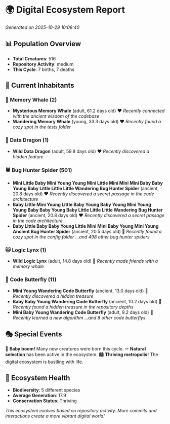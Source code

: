 # 🌍 Digital Ecosystem Report
*Generated on 2025-10-29 10:08:40*

## 📊 Population Overview
- **Total Creatures**: 516
- **Repository Activity**: medium
- **This Cycle**: 7 births, 7 deaths

## 👥 Current Inhabitants

### 🐋 Memory Whale (2)
- **Mysterious Memory Whale** (adult, 61.2 days old) ❤️
  *Recently connected with the ancient wisdom of the codebase*
- **Wandering Memory Whale** (young, 33.3 days old) ❤️
  *Recently found a cozy spot in the tests folder*

### 🐉 Data Dragon (1)
- **Wild Data Dragon** (adult, 59.8 days old) ❤️
  *Recently discovered a hidden feature*

### 🕷️ Bug Hunter Spider (501)
- **Mini Little Baby Mini Young Young Mini Little Mini Mini Mini Baby Baby Young Baby Little Little Little Wandering Bug Hunter Spider** (ancient, 20.8 days old) ❤️
  *Recently discovered a secret passage in the code architecture*
- **Baby Little Mini Young Little Baby Young Baby Young Mini Young Young Baby Baby Young Baby Little Little Little Wandering Bug Hunter Spider** (ancient, 20.8 days old) ❤️
  *Recently discovered a secret passage in the code architecture*
- **Baby Little Baby Baby Young Little Mini Mini Baby Young Mini Young Ancient Bug Hunter Spider** (ancient, 20.5 days old) 💛
  *Recently found a cozy spot in the config folder*
  *...and 498 other bug hunter spiders*

### 🐱 Logic Lynx (1)
- **Wild Logic Lynx** (adult, 14.8 days old) 💛
  *Recently made friends with a memory whale*

### 🦋 Code Butterfly (11)
- **Mini Young Wandering Code Butterfly** (ancient, 13.0 days old) 💛
  *Recently discovered a hidden treasure*
- **Baby Baby Young Wandering Code Butterfly** (ancient, 10.2 days old) 💛
  *Recently found a hidden treasure in the repository depths*
- **Mini Baby Young Wandering Code Butterfly** (adult, 9.2 days old) 💚
  *Recently learned a new algorithm*
  *...and 8 other code butterflys*

## 🎭 Special Events

🎉 **Baby boom!** Many new creatures were born this cycle.
⚰️ **Natural selection** has been active in the ecosystem.
🏙️ **Thriving metropolis!** The digital ecosystem is bustling with life.

## 🔬 Ecosystem Health
- **Biodiversity**: 5 different species
- **Average Generation**: 17.9
- **Conservation Status**: Thriving

*This ecosystem evolves based on repository activity. More commits and interactions create a more vibrant digital world!*